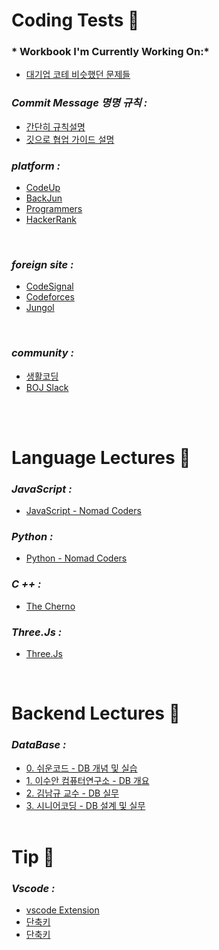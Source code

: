 # **Coding Tests** 🍎

### * Workbook I'm Currently Working On:*
- [대기업 코테 비슷했던 문제들](https://www.acmicpc.net/workbook/view/8708)


### *Commit Message 명명 규칙 :*
- [간단히 규칙설명](https://velog.io/@chojs28/Git-%EC%BB%A4%EB%B0%8B-%EB%A9%94%EC%8B%9C%EC%A7%80-%EA%B7%9C%EC%B9%99)
- [깃으로 협업 가이드 설명](https://www.freecodecamp.org/korean/news/writing-good-commit-messages-a-practical-guide/)

### *platform :*
- [CodeUp](https://codeup.kr/problemsetsol.php)
- [BackJun](https://www.acmicpc.net/)
- [Programmers](https://programmers.co.kr/)
- [HackerRank](https://www.hackerrank.com/dashboard)
<br>

### *foreign site :*
- [CodeSignal](https://codesignal.com/)
- [Codeforces](https://codeforces.com/)
- [Jungol](https://www.jungol.co.kr/)

<br>

### *community :*
- [생활코딩](https://opentutorials.org/course/1)
- [BOJ Slack](https://acmicpc.slack.com/)

<br><br>
<!-- PR Description Example -->

# **Language Lectures** 🍑 

### *JavaScript :*
- [JavaScript - Nomad Coders](https://bit.ly/3Kwvee8)

### *Python :*
- [Python - Nomad Coders](https://bit.ly/3AOxZUS)

### *C ++ :*
- [The Cherno](https://www.youtube.com/watch?v=18c3MTX0PK0&list=PLlrATfBNZ98dudnM48yfGUldqGD0S4FFb)

### *Three.Js :*
- [Three.Js](https://www.youtube.com/watch?v=_PqQLvFa_Vw&list=PLkbzizJk4Ae9hHI_YUD3fRv8xLfS3jGEW&index=2)
<br>

# **Backend Lectures** 🍎

### *DataBase :*
- [0. 쉬운코드 - DB 개념 및 실습](https://www.youtube.com/watch?v=aL0XXc1yGPs&list=PL4SJPVdQanQHJJaG4S_mMN4RK6RGEdJAn)
- [1. 이수안 컴퓨터연구소 - DB 개요](https://www.youtube.com/watch?v=HmVAN1xq9KI&list=PL7ZVZgsnLwEEMDG02R-ThBc1cDTdT97z6)
- [2. 김남규 교수 - DB 실무](https://www.youtube.com/watch?v=u0z_lNd3bjg&list=PL4SJPVdQanQHJJaG4S_mMN4RK6RGEdJAn&index=4)
- [3. 시니어코딩 - DB 설계 및 실무](https://www.youtube.com/watch?v=GroeyzBNhfU&list=PL4SJPVdQanQHJJaG4S_mMN4RK6RGEdJAn&index=13)
<br><br>

# **Tip** 🍎

### *Vscode :*
- [vscode Extension](https://www.youtube.com/watch?v=XMfyfNZooi4)
- [단축키](https://www.youtube.com/watch?v=Wn7j5dfbJF4&t=167s)
- [단축키](https://inpa.tistory.com/entry/VS-Code-%E2%8F%B1%EF%B8%8F-%EC%9C%A0%EC%9A%A9%ED%95%9C-%EB%8B%A8%EC%B6%95%ED%82%A4-%EC%A0%95%EB%A6%AC)


